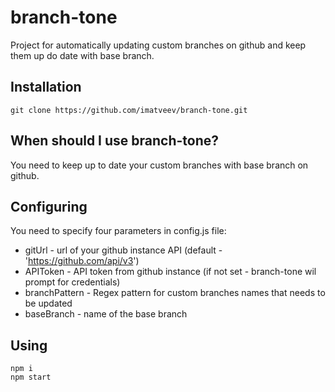 # branch-tone
Project for automatically updating custom branches on github and keep them up do date with base branch.
## Installation
    git clone https://github.com/imatveev/branch-tone.git
## When should I use branch-tone?
You need to keep up to date your custom branches with base branch on github.
## Configuring
You need to specify four parameters in config.js file:
* gitUrl - url of your github instance API (default - 'https://github.com/api/v3')
* APIToken - API token from github instance (if not set - branch-tone wil prompt for credentials)
* branchPattern - Regex pattern for custom branches names that needs to be updated
* baseBranch - name of the base branch

## Using
    npm i
    npm start
